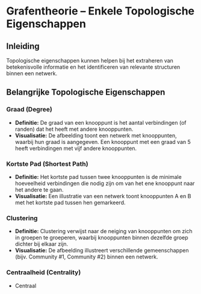 # Grafentheorie – Enkele Topologische Eigenschappen

## Inleiding
Topologische eigenschappen kunnen helpen bij het extraheren van betekenisvolle informatie en het identificeren van relevante structuren binnen een netwerk.

## Belangrijke Topologische Eigenschappen

### Graad (Degree)
- **Definitie:** De graad van een knooppunt is het aantal verbindingen (of randen) dat het heeft met andere knooppunten.
- **Visualisatie:** De afbeelding toont een netwerk met knooppunten, waarbij hun graad is aangegeven. Een knooppunt met een graad van 5 heeft verbindingen met vijf andere knooppunten.

### Kortste Pad (Shortest Path)
- **Definitie:** Het kortste pad tussen twee knooppunten is de minimale hoeveelheid verbindingen die nodig zijn om van het ene knooppunt naar het andere te gaan.
- **Visualisatie:** Een illustratie van een netwerk toont knooppunten A en B met het kortste pad tussen hen gemarkeerd.

### Clustering
- **Definitie:** Clustering verwijst naar de neiging van knooppunten om zich in groepen te groeperen, waarbij knooppunten binnen dezelfde groep dichter bij elkaar zijn.
- **Visualisatie:** De afbeelding illustreert verschillende gemeenschappen (bijv. Community #1, Community #2) binnen een netwerk.

### Centraalheid (Centrality)
- Centraal